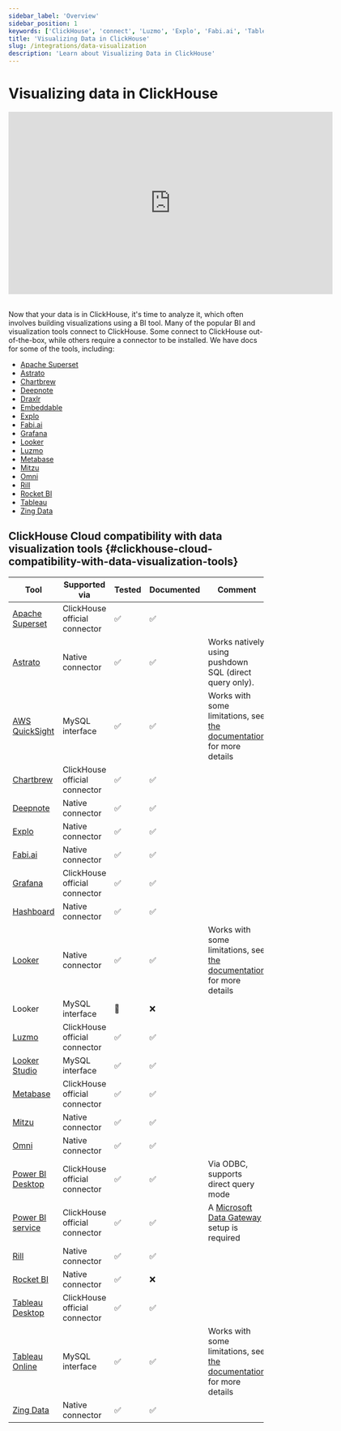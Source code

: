 ```yaml
---
sidebar_label: 'Overview'
sidebar_position: 1
keywords: ['ClickHouse', 'connect', 'Luzmo', 'Explo', 'Fabi.ai', 'Tableau', 'Grafana', 'Metabase', 'Mitzu', 'superset', 'Deepnote', 'Draxlr', 'RocketBI', 'Omni', 'bi', 'visualization', 'tool']
title: 'Visualizing Data in ClickHouse'
slug: /integrations/data-visualization
description: 'Learn about Visualizing Data in ClickHouse'
---
```


# Visualizing data in ClickHouse

<div class='vimeo-container'>
<iframe
   src="https://player.vimeo.com/video/754460217?h=3dcae2e1ca"
   width="640"
   height="360"
   frameborder="0"
   allow="autoplay; fullscreen; picture-in-picture"
   allowfullscreen>
</iframe>
</div>

<br/>

Now that your data is in ClickHouse, it's time to analyze it, which often involves building visualizations using a BI tool. Many of the popular BI and visualization tools connect to ClickHouse. Some connect to ClickHouse out-of-the-box, while others require a connector to be installed. We have docs for some of the tools, including:

- [Apache Superset](./superset-and-clickhouse.md)
- [Astrato](./astrato-and-clickhouse.md)
- [Chartbrew](./chartbrew-and-clickhouse.md)
- [Deepnote](./deepnote.md)
- [Draxlr](./draxlr-and-clickhouse.md)
- [Embeddable](./embeddable-and-clickhouse.md)
- [Explo](./explo-and-clickhouse.md)
- [Fabi.ai](./fabi-and-clickhouse.md)
- [Grafana](./grafana/index.md)
- [Looker](./looker-and-clickhouse.md)
- [Luzmo](./luzmo-and-clickhouse.md)
- [Metabase](./metabase-and-clickhouse.md)
- [Mitzu](./mitzu-and-clickhouse.md)
- [Omni](./omni-and-clickhouse.md)
- [Rill](https://docs.rilldata.com/reference/olap-engines/clickhouse)
- [Rocket BI](./rocketbi-and-clickhouse.md)
- [Tableau](./tableau/tableau-and-clickhouse.md)
- [Zing Data](./zingdata-and-clickhouse.md)

## ClickHouse Cloud compatibility with data visualization tools {#clickhouse-cloud-compatibility-with-data-visualization-tools}

| Tool                                                                    | Supported via                 | Tested | Documented | Comment                                                                                                                                 |
|-------------------------------------------------------------------------|-------------------------------|--------|------------|-----------------------------------------------------------------------------------------------------------------------------------------|
| [Apache Superset](./superset-and-clickhouse.md)      | ClickHouse official connector | ✅      | ✅          |                                                                                                                                         |
| [Astrato](./astrato-and-clickhouse.md)      | Native connector | ✅      | ✅          | Works natively using pushdown SQL (direct query only). |
| [AWS QuickSight](./quicksight-and-clickhouse.md)     | MySQL interface               | ✅      | ✅          | Works with some limitations, see [the documentation](./quicksight-and-clickhouse.md) for more details                |
| [Chartbrew](./chartbrew-and-clickhouse.md)           | ClickHouse official connector              | ✅      | ✅          |                                                                                                                                         |
| [Deepnote](./deepnote.md)                            | Native connector              | ✅      | ✅          |                                                                                                                                         |
| [Explo](./explo-and-clickhouse.md)                   | Native connector              | ✅      | ✅          |                                                                                                                                         |
| [Fabi.ai](./fabi-and-clickhouse.md)                  | Native connector              | ✅      | ✅          |                                                                                                                                         |
| [Grafana](./grafana/index.md)                        | ClickHouse official connector | ✅      | ✅          |                                                                                                                                         |
| [Hashboard](./hashboard-and-clickhouse.md)           | Native connector              | ✅      | ✅          |                                                                                                                                         |
| [Looker](./looker-and-clickhouse.md)                 | Native connector              | ✅      | ✅          | Works with some limitations, see [the documentation](./looker-and-clickhouse.md) for more details                    |
| Looker                                                                  | MySQL interface               | 🚧     | ❌          |                                                                                                                                         |
| [Luzmo](./luzmo-and-clickhouse.md)                   | ClickHouse official connector | ✅      | ✅          |                                                                                                                                         |
| [Looker Studio](./looker-studio-and-clickhouse.md)   | MySQL interface               | ✅      | ✅          |                                                                                                                                         |
| [Metabase](./metabase-and-clickhouse.md)             | ClickHouse official connector | ✅      | ✅          |
| [Mitzu](./mitzu-and-clickhouse.md)                   |  Native connector | ✅      | ✅          |                                                                                                                                         |
| [Omni](./omni-and-clickhouse.md)                     | Native connector              | ✅      | ✅          |                                                                                                                                         |
| [Power BI Desktop](./powerbi-and-clickhouse.md)      | ClickHouse official connector | ✅      | ✅          | Via ODBC, supports direct query mode                                                                                                    |
| [Power BI service](/integrations/powerbi#power-bi-service)                                                    | ClickHouse official connector | ✅    | ✅          | A [Microsoft Data Gateway](https://learn.microsoft.com/en-us/power-bi/connect-data/service-gateway-custom-connectors) setup is required |
| [Rill](https://docs.rilldata.com/reference/olap-engines/clickhouse)     | Native connector              | ✅      | ✅          |
| [Rocket BI](./rocketbi-and-clickhouse.md)            | Native connector              | ✅      | ❌          |                                                                                                                                         |
| [Tableau Desktop](./tableau/tableau-and-clickhouse.md)       | ClickHouse official connector | ✅      | ✅          |                                                                                                               |
| [Tableau Online](./tableau/tableau-online-and-clickhouse.md) | MySQL interface               | ✅      | ✅          | Works with some limitations, see [the documentation](./tableau/tableau-online-and-clickhouse.md) for more details            |
| [Zing Data](./zingdata-and-clickhouse.md)            | Native connector              | ✅      | ✅          |                                                                                                                                         |
